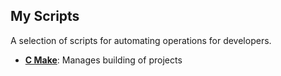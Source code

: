 ## My Scripts
A selection of scripts for automating operations for developers.

- [**C Make**](c_make.html): Manages building of projects

